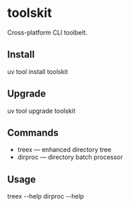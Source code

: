 # toolskit

Cross-platform CLI toolbelt.

## Install
uv tool install toolskit

## Upgrade
uv tool upgrade toolskit

## Commands
- treex — enhanced directory tree
- dirproc — directory batch processor

## Usage
treex --help
dirproc --help
